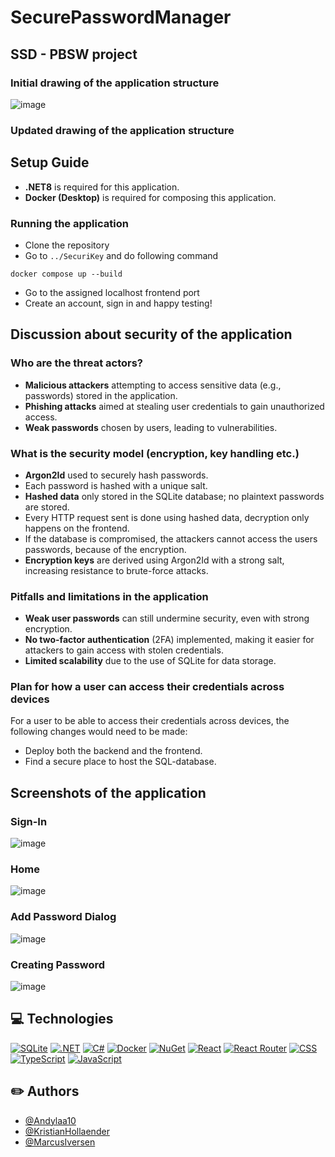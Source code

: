 # SecurePasswordManager
## SSD - PBSW project

### Initial drawing of the application structure
![image](https://github.com/user-attachments/assets/080235c6-d8ca-420c-afe9-a359c4fdf567)


### Updated drawing of the application structure


## Setup Guide
- **.NET8** is required for this application.
- **Docker (Desktop)** is required for composing this application.

### Running the application
- Clone the repository
- Go to `../SecuriKey` and do following command
```
docker compose up --build
```
- Go to the assigned localhost frontend port
- Create an account, sign in and happy testing!

## Discussion about security of the application

### Who are the threat actors?
- **Malicious attackers** attempting to access sensitive data (e.g., passwords) stored in the application.
- **Phishing attacks** aimed at stealing user credentials to gain unauthorized access.
- **Weak passwords** chosen by users, leading to vulnerabilities.

### What is the security model (encryption, key handling etc.)
- **Argon2Id** used to securely hash passwords.
- Each password is hashed with a unique salt.
- **Hashed data** only stored in the SQLite database; no plaintext passwords are stored.
- Every HTTP request sent is done using hashed data, decryption only happens on the frontend.
- If the database is compromised, the attackers cannot access the users passwords, because of the encryption. 
- **Encryption keys** are derived using Argon2Id with a strong salt, increasing resistance to brute-force attacks.

### Pitfalls and limitations in the application
- **Weak user passwords** can still undermine security, even with strong encryption.
- **No two-factor authentication** (2FA) implemented, making it easier for attackers to gain access with stolen credentials.
- **Limited scalability** due to the use of SQLite for data storage.

### Plan for how a user can access their credentials across devices
For a user to be able to access their credentials across devices, the following changes would need to be made:
- Deploy both the backend and the frontend.
- Find a secure place to host the SQL-database.

## Screenshots of the application

### Sign-In
![image](https://github.com/user-attachments/assets/b7aa1be3-7e0c-4db7-8760-85591f574c91)

### Home
![image](https://github.com/user-attachments/assets/82bcc302-b560-45b4-876f-8f1e532ef17d)

### Add Password Dialog
![image](https://github.com/user-attachments/assets/24a30dc1-6eca-41ef-8a50-41ca7a7ea99c)

### Creating Password
![image](https://github.com/user-attachments/assets/acb47be7-f211-4a99-9d5b-1d5da6a655a1)

## :computer: Technologies
[![SQLite](https://img.shields.io/badge/SQLite-%2307405e.svg?logo=sqlite&logoColor=white)](#)
[![.NET](https://img.shields.io/badge/.NET-512BD4?logo=dotnet&logoColor=fff)](#)
[![C#](https://custom-icon-badges.demolab.com/badge/C%23-%23239120.svg?logo=cshrp&logoColor=white)](#)
[![Docker](https://img.shields.io/badge/Docker-2496ED?logo=docker&logoColor=fff)](#)
[![NuGet](https://img.shields.io/badge/NuGet-004880?logo=nuget&logoColor=fff)](#)
[![React](https://img.shields.io/badge/React-%2320232a.svg?logo=react&logoColor=%2361DAFB)](#)
[![React Router](https://img.shields.io/badge/React_Router-CA4245?logo=react-router&logoColor=white)](#)
[![CSS](https://img.shields.io/badge/CSS-1572B6?logo=css3&logoColor=fff)](#)
[![TypeScript](https://img.shields.io/badge/TypeScript-3178C6?logo=typescript&logoColor=fff)](#)
[![JavaScript](https://img.shields.io/badge/JavaScript-F7DF1E?logo=javascript&logoColor=000)](#)


## :pencil2: Authors

* [@Andylaa10](https://github.com/Andylaa10/)
* [@KristianHollaender](https://github.com/KristianHollaender)
* [@MarcusIversen](https://github.com/MarcusIversen)
